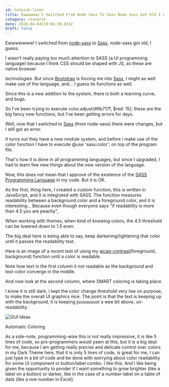 ```yaml
---
id: hotpink-linen
title: Ewwwwwww I Switched From Node Sass To Sass Node Sass Got Old I Guess I Wasnt Really Paying Too Much Attention To
category: research
date: 2020-04-04T19:04:39.833Z
draft: false
---
```


Ewwwwwww! I switched from [node-sass][1] to [Sass][2], node-sass got old, I guess.

I wasn't really paying too much attention to SASS (a UI programming language) because I think CSS should be shaped with JS, as these are native browser

technologies. But since [Bootstrap][3] is forcing me into [Sass][4], I might as well make use of the language, and... I guess its functions as well.

Since this is a new addition to the system, there is both a learning curve, and bugs.

So I've been trying to execute color.adjust(#6b717f, $red: 15); these are the big fancy new functions, but I've been getting errors for days.

Well, now that I switched to [Sass][5] (from node-sass) there were changes, but I still got an error.

It turns out they have a new module system, and before I make use of the color function I have to execute @use 'sass:color'; on top of the program file.

That's how it is done in all programming languages, but since I upgraded, I had to learn few new things about the new version of the language.

Now, this does not mean that I approve of the existence of the [SASS Programming Language][6] in my code. But it is OK.

As the first, thing here, I created a custom function, this is written in JavaScript, and it is integrated with SASS. The function measures readability between a background color and a foreground color, and it is interesting... Because even though everyone says "if readability is more than 4.5 you are peachy",

When working with themes, when kind of knowing colors, the 4.5 threshold can be lowered down to 1.5 even.

The big deal here is being able to say, keep darkening/lightening that color until it passes the readability test.

Here is an image of a recent test of using my [wcag-contrast][7](foreground, background) function until a color is readable.

Note how text in the first column it not readable as the background and text-color converge in the middle.

And now look at the second column, where SMART coloring is taking place.

I know it is still dark, I kept the color change threshold very low on purpose, to make the overall UI graphics nice. The point is that the text is keeping up with the background, it is keeping juuuuuuust a wee bit above, un-readability.

![GUI Ideas](research/smart-color.png)

Automatic Coloring

As a side-note, programming-wise this is not really impressive, it is like 5 lines of code, so pro-programmers would yawn at this, but it is a big deal for me, because I am getting really precise and delicate control over colors in my Dark Theme here, that it is only 5 lines of code, is great for me, I can just type in a bit of code and be done with worrying about color readability for some UI component or button/label combo. I like this. And I like being given the opportunity to ponder if I want something to grow brighter (like a label on a button) or darker, like in the case of a number-label on a table of data (like a row number in Excel).

[1]: https://github.com/sass/node-sass
[2]: https://sass-lang.com
[3]: https://getbootstrap.com/
[4]: https://sass-lang.com
[5]: https://sass-lang.com
[6]: https://sass-lang.com/documentation/at-rules/control/if
[7]: https://www.w3.org/TR/WCAG20-TECHS/G18.html